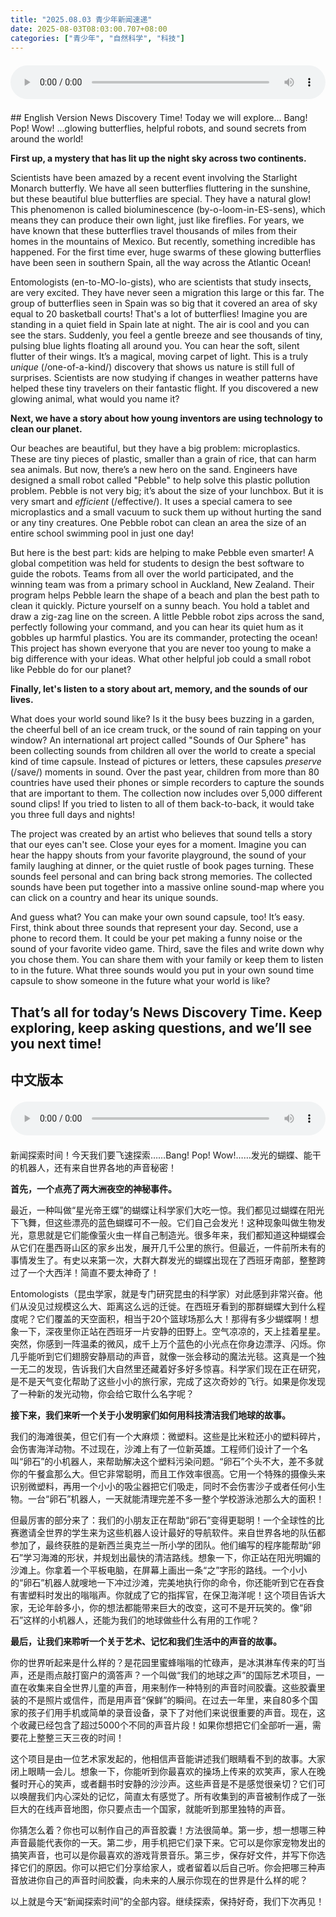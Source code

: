 ```yaml
---
title: "2025.08.03 青少年新闻速递"
date: 2025-08-03T08:03:00.707+08:00
categories: ["青少年", "自然科学", "科技"]
---
```

<audio controls style="width: 100%; max-width: 900px; margin: 1.5em 0; display: block;">
  <source src="/mp3/teen_news/20250803.en.mp3" type="audio/mpeg">
</audio>
## English Version
News Discovery Time! Today we will explore... Bang! Pop! Wow! ...glowing butterflies, helpful robots, and sound secrets from around the world!

**First up, a mystery that has lit up the night sky across two continents.**

Scientists have been amazed by a recent event involving the Starlight Monarch butterfly. We have all seen butterflies fluttering in the sunshine, but these beautiful blue butterflies are special. They have a natural glow! This phenomenon is called bioluminescence (by-o-loom-in-ES-sens), which means they can produce their own light, just like fireflies. For years, we have known that these butterflies travel thousands of miles from their homes in the mountains of Mexico. But recently, something incredible has happened. For the first time ever, huge swarms of these glowing butterflies have been seen in southern Spain, all the way across the Atlantic Ocean!

Entomologists (en-to-MO-lo-gists), who are scientists that study insects, are very excited. They have never seen a migration this large or this far. The group of butterflies seen in Spain was so big that it covered an area of sky equal to 20 basketball courts! That's a lot of butterflies! Imagine you are standing in a quiet field in Spain late at night. The air is cool and you can see the stars. Suddenly, you feel a gentle breeze and see thousands of tiny, pulsing blue lights floating all around you. You can hear the soft, silent flutter of their wings. It’s a magical, moving carpet of light. This is a truly *unique* (/one-of-a-kind/) discovery that shows us nature is still full of surprises. Scientists are now studying if changes in weather patterns have helped these tiny travelers on their fantastic flight. If you discovered a new glowing animal, what would you name it?

**Next, we have a story about how young inventors are using technology to clean our planet.**

Our beaches are beautiful, but they have a big problem: microplastics. These are tiny pieces of plastic, smaller than a grain of rice, that can harm sea animals. But now, there’s a new hero on the sand. Engineers have designed a small robot called "Pebble" to help solve this plastic pollution problem. Pebble is not very big; it’s about the size of your lunchbox. But it is very smart and *efficient* (/effective/). It uses a special camera to see microplastics and a small vacuum to suck them up without hurting the sand or any tiny creatures. One Pebble robot can clean an area the size of an entire school swimming pool in just one day!

But here is the best part: kids are helping to make Pebble even smarter! A global competition was held for students to design the best software to guide the robots. Teams from all over the world participated, and the winning team was from a primary school in Auckland, New Zealand. Their program helps Pebble learn the shape of a beach and plan the best path to clean it quickly. Picture yourself on a sunny beach. You hold a tablet and draw a zig-zag line on the screen. A little Pebble robot zips across the sand, perfectly following your command, and you can hear its quiet hum as it gobbles up harmful plastics. You are its commander, protecting the ocean! This project has shown everyone that you are never too young to make a big difference with your ideas. What other helpful job could a small robot like Pebble do for our planet?

**Finally, let's listen to a story about art, memory, and the sounds of our lives.**

What does your world sound like? Is it the busy bees buzzing in a garden, the cheerful bell of an ice cream truck, or the sound of rain tapping on your window? An international art project called "Sounds of Our Sphere" has been collecting sounds from children all over the world to create a special kind of time capsule. Instead of pictures or letters, these capsules *preserve* (/save/) moments in sound. Over the past year, children from more than 80 countries have used their phones or simple recorders to capture the sounds that are important to them. The collection now includes over 5,000 different sound clips! If you tried to listen to all of them back-to-back, it would take you three full days and nights!

The project was created by an artist who believes that sound tells a story that our eyes can't see. Close your eyes for a moment. Imagine you can hear the happy shouts from your favorite playground, the sound of your family laughing at dinner, or the quiet rustle of book pages turning. These sounds feel personal and can bring back strong memories. The collected sounds have been put together into a massive online sound-map where you can click on a country and hear its unique sounds.

And guess what? You can make your own sound capsule, too! It’s easy. First, think about three sounds that represent your day. Second, use a phone to record them. It could be your pet making a funny noise or the sound of your favorite video game. Third, save the files and write down why you chose them. You can share them with your family or keep them to listen to in the future. What three sounds would you put in your own sound time capsule to show someone in the future what your world is like?

That’s all for today’s News Discovery Time. Keep exploring, keep asking questions, and we’ll see you next time!
---
## 中文版本
<audio controls style="width: 100%; max-width: 900px; margin: 1.5em 0; display: block;">
  <source src="/mp3/teen_news/20250803.cn.mp3" type="audio/mpeg">
</audio>
新闻探索时间！今天我们要飞速探索……Bang! Pop! Wow!……发光的蝴蝶、能干的机器人，还有来自世界各地的声音秘密！

**首先，一个点亮了两大洲夜空的神秘事件。**

最近，一种叫做“星光帝王蝶”的蝴蝶让科学家们大吃一惊。我们都见过蝴蝶在阳光下飞舞，但这些漂亮的蓝色蝴蝶可不一般。它们自己会发光！这种现象叫做生物发光，意思就是它们能像萤火虫一样自己制造光。很多年来，我们都知道这种蝴蝶会从它们在墨西哥山区的家乡出发，展开几千公里的旅行。但最近，一件前所未有的事情发生了。有史以来第一次，大群大群发光的蝴蝶出现在了西班牙南部，整整跨过了一个大西洋！简直不要太神奇了！

Entomologists（昆虫学家，就是专门研究昆虫的科学家）对此感到非常兴奋。他们从没见过规模这么大、距离这么远的迁徙。在西班牙看到的那群蝴蝶大到什么程度呢？它们覆盖的天空面积，相当于20个篮球场那么大！那得有多少蝴蝶啊！想象一下，深夜里你正站在西班牙一片安静的田野上。空气凉凉的，天上挂着星星。突然，你感到一阵温柔的微风，成千上万个蓝色的小光点在你身边漂浮、闪烁。你几乎能听到它们翅膀安静扇动的声音，就像一张会移动的魔法光毯。这真是一个独一无二的发现，告诉我们大自然里还藏着好多好多惊喜。科学家们现在正在研究，是不是天气变化帮助了这些小小的旅行家，完成了这次奇妙的飞行。如果是你发现了一种新的发光动物，你会给它取什么名字呢？

**接下来，我们来听一个关于小发明家们如何用科技清洁我们地球的故事。**

我们的海滩很美，但它们有一个大麻烦：微塑料。这些是比米粒还小的塑料碎片，会伤害海洋动物。不过现在，沙滩上有了一位新英雄。工程师们设计了一个名叫“卵石”的小机器人，来帮助解决这个塑料污染问题。“卵石”个头不大，差不多就你的午餐盒那么大。但它非常聪明，而且工作效率很高。它用一个特殊的摄像头来识别微塑料，再用一个小小的吸尘器把它们吸走，同时不会伤害沙子或者任何小生物。一台“卵石”机器人，一天就能清理完差不多一整个学校游泳池那么大的面积！

但最厉害的部分来了：我们的小朋友正在帮助“卵石”变得更聪明！一个全球性的比赛邀请全世界的学生来为这些机器人设计最好的导航软件。来自世界各地的队伍都参加了，最终获胜的是新西兰奥克兰一所小学的团队。他们编写的程序能帮助“卵石”学习海滩的形状，并规划出最快的清洁路线。想象一下，你正站在阳光明媚的沙滩上。你拿着一个平板电脑，在屏幕上画出一条“之”字形的路线。一个小小的“卵石”机器人就嗖地一下冲过沙滩，完美地执行你的命令，你还能听到它在吞食有害塑料时发出的嗡嗡声。你就成了它的指挥官，在保卫海洋呢！这个项目告诉大家，无论年龄多小，你的想法都能带来巨大的改变，这可不是开玩笑的。像“卵石”这样的小机器人，还能为我们的地球做些什么有用的工作呢？

**最后，让我们来聆听一个关于艺术、记忆和我们生活中的声音的故事。**

你的世界听起来是什么样的？是花园里蜜蜂嗡嗡的忙碌声，是冰淇淋车传来的叮当声，还是雨点敲打窗户的滴答声？一个叫做“我们的地球之声”的国际艺术项目，一直在收集来自全世界儿童的声音，用来制作一种特别的声音时间胶囊。这些胶囊里装的不是照片或信件，而是用声音“保鲜”的瞬间。在过去一年里，来自80多个国家的孩子们用手机或简单的录音设备，录下了对他们来说很重要的声音。现在，这个收藏已经包含了超过5000个不同的声音片段！如果你想把它们全部听一遍，需要花上整整三天三夜的时间！

这个项目是由一位艺术家发起的，他相信声音能讲述我们眼睛看不到的故事。大家闭上眼睛一会儿。想象一下，你能听到你最喜欢的操场上传来的欢笑声，家人在晚餐时开心的笑声，或者翻书时安静的沙沙声。这些声音是不是感觉很亲切？它们可以唤醒我们内心深处的记忆，简直太有感觉了。所有收集到的声音被制作成了一张巨大的在线声音地图，你只要点击一个国家，就能听到那里独特的声音。

你猜怎么着？你也可以制作自己的声音胶囊！方法很简单。第一步，想一想哪三种声音最能代表你的一天。第二步，用手机把它们录下来。它可以是你家宠物发出的搞笑声音，也可以是你最喜欢的游戏背景音乐。第三步，保存好文件，并写下你选择它们的原因。你可以把它们分享给家人，或者留着以后自己听。你会把哪三种声音放进你自己的声音时间胶囊，向未来的人展示你现在的世界是什么样的呢？

以上就是今天“新闻探索时间”的全部内容。继续探索，保持好奇，我们下次再见！